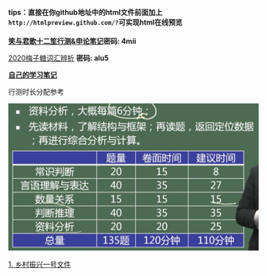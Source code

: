 









####	tips：直接在你github地址中的html文件前面加上`http://htmlpreview.github.com/?`可实现html在线预览



**[笑与君歌十二笙行测&申论笔记](https://pan.baidu.com/s/1BZ1zkXrRPMrbSkr6tc-mHw)密码: 4mii**

[2020梅子糖词汇辨析](https://pan.baidu.com/s/1uIuYpB0Xra94VYHk5GS0xA)  **密码: alu5**

**[自己的学习笔记](http://htmlpreview.github.com/?https://github.com/LLily7/wudoumi/自己的学习笔记.html)**



行测时长分配参考

![](./图片/行测模块时长分配（建议）.png)



[1. 乡村振兴一号文件](http://www.moa.gov.cn/ztzl/yhwj2018/spbd/201802/t20180205_6136480.htm)

